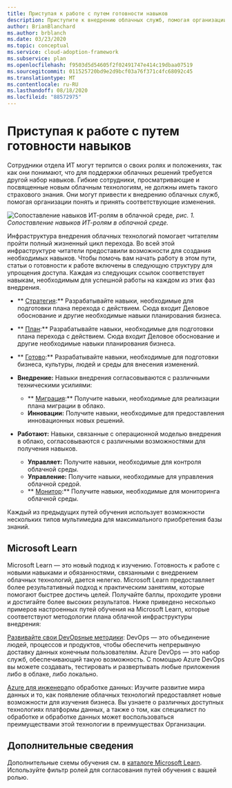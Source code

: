 ```yaml
---
title: Приступая к работе с путем готовности навыков
description: Приступите к внедрению облачных служб, помогая организации понять и принять соответствующие изменения, изучив путь готовности к навыкам.
author: BrianBlanchard
ms.author: brblanch
ms.date: 03/23/2020
ms.topic: conceptual
ms.service: cloud-adoption-framework
ms.subservice: plan
ms.openlocfilehash: f9503d5d54605f2f02491747e414c19dbaa07519
ms.sourcegitcommit: 011525720bd9e2d9bcf03a76f371c4fc68092c45
ms.translationtype: MT
ms.contentlocale: ru-RU
ms.lasthandoff: 08/18/2020
ms.locfileid: "88572975"
---
```

# <a name="get-started-on-a-skills-readiness-path"></a>Приступая к работе с путем готовности навыков

Сотрудники отдела ИТ могут терпится о своих ролях и положениях, так как они понимают, что для поддержки облачных решений требуется другой набор навыков. Гибкие сотрудники, просматривающие и посвященные новым облачным технологиям, не должны иметь такого страхового знания. Они могут привести к внедрению облачных служб, помогая организации понять и принять соответствующие изменения.

![Сопоставление навыков ИТ-ролям в облачной среде, ](../_images/skills-guidance.png)
 _рис. 1. Сопоставление навыков ИТ-ролям в облачной среде._

Инфраструктура внедрения облачных технологий помогает читателям пройти полный жизненный цикл перехода. Во всей этой инфраструктуре читатели предоставили возможности для создания необходимых навыков. Чтобы помочь вам начать работу в этом пути, статьи о готовности к работе включены в следующую структуру для упрощения доступа. Каждая из следующих ссылок соответствует навыкам, необходимым для успешной работы на каждом из этих фаз внедрения.

- ** [Стратегия](../strategy/suggested-skills.md):** Разрабатывайте навыки, необходимые для подготовки плана перехода с действием. Сюда входит Деловое обоснование и другие необходимые навыки планирования бизнеса.
- ** [План](./suggested-skills.md):** Разрабатывайте навыки, необходимые для подготовки плана перехода с действием. Сюда входит Деловое обоснование и другие необходимые навыки планирования бизнеса.
- ** [Готово](../ready/suggested-skills.md):** Разрабатывайте навыки, необходимые для подготовки бизнеса, культуры, людей и среды для внесения изменений.

- **Внедрение:** Навыки внедрения согласовываются с различными техническими усилиями:
  - ** [Миграция](../migrate/suggested-skills.md):** Получите навыки, необходимые для реализации плана миграции в облако.
  - **Инновации:** Получите навыки, необходимые для предоставления инновационных новых решений.

- **Работают:** Навыки, связанные с операционной моделью внедрения в облако, согласовываются с различными возможностями для получения навыков.
  - **Управляет:** Получите навыки, необходимые для контроля облачной среды.
  - **Управление:** Получите навыки, необходимые для управления облачной средой.
  - ** [Монитор](../manage/monitor/suggested-skills.md):** Получите навыки, необходимые для мониторинга облачной среды.

Каждый из предыдущих путей обучения использует возможности нескольких типов мультимедиа для максимального приобретения базы знаний.

## <a name="microsoft-learn"></a>Microsoft Learn

Microsoft Learn — это новый подход к изучению. Готовность к работе с новыми навыками и обязанностями, связанными с внедрением облачных технологий, дается нелегко. Microsoft Learn предоставляет более результативный подход к практическим занятиям, которые помогают быстрее достичь целей. Получайте баллы, проходите уровни и достигайте более высоких результатов.
Ниже приведено несколько примеров настроенных путей обучения на Microsoft Learn, которые соответствуют методологии плана облачной инфраструктуры внедрения:

<!-- docsTest:ignore "on premises" -->

[Развивайте свои DevOpsные методики](/learn/paths/evolve-your-devops-practices): DevOps — это объединение людей, процессов и продуктов, чтобы обеспечить непрерывную доставку данных конечным пользователям. Azure DevOps — это набор служб, обеспечивающий такую возможность. С помощью Azure DevOps вы можете создавать, тестировать и развертывать любые приложения либо в облаке, либо локально.

[Azure для инженера](/learn/paths/azure-for-the-data-engineer)по обработке данных: Изучите развитие мира данных и то, как появление облачных технологий предоставляет новые возможности для изучения бизнеса. Вы узнаете о различных доступных технологиях платформы данных, а также о том, как специалист по обработке и обработке данных может воспользоваться преимуществами этой технологии в преимуществах Организации.

## <a name="learn-more"></a>Дополнительные сведения

Дополнительные схемы обучения см. в [каталоге Microsoft Learn](/learn/browse). Используйте фильтр ролей для согласования путей обучения с вашей ролью.
